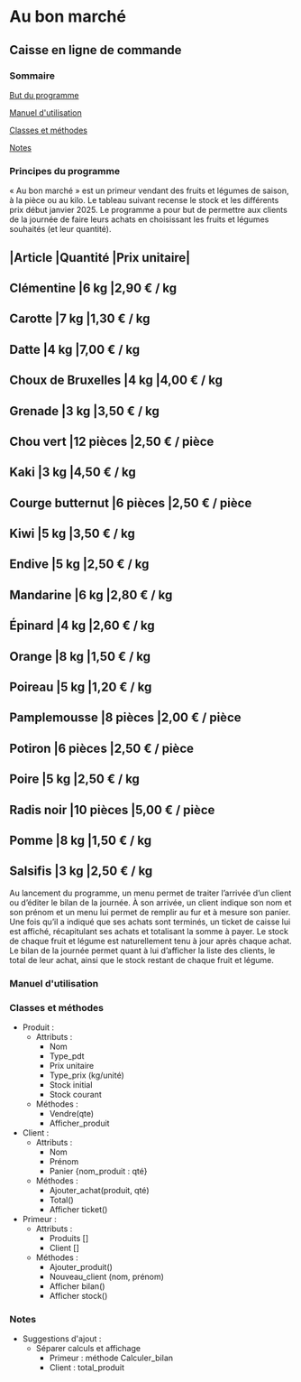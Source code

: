 # Au bon marché
## Caisse en ligne de commande

### Sommaire
[But du programme](#but-du-programme)

[Manuel d'utilisation](#manuel-dutilisation)

[Classes et méthodes](#classes-et-méthodes)

[Notes](#notes)

### Principes du programme

« Au bon marché » est un primeur vendant des fruits et légumes de saison, à la pièce ou au kilo. Le tableau suivant recense le stock et les différents prix début janvier 2025. Le programme a pour but de permettre aux clients de la journée de faire leurs achats en choisissant les fruits et légumes souhaités (et leur quantité).

|Article			|Quantité	|Prix unitaire|
-------------------------------------------------------
Clémentine		|6 kg		|2,90 € / kg
-------------------------------------------------------
Carotte			|7 kg		|1,30 € / kg
-------------------------------------------------------
Datte			|4 kg		|7,00 € / kg
-------------------------------------------------------
Choux de Bruxelles	|4 kg		|4,00 € / kg
-------------------------------------------------------
Grenade			|3 kg		|3,50 € / kg
-------------------------------------------------------
Chou vert		|12 pièces	|2,50 € / pièce
-------------------------------------------------------
Kaki			|3 kg		|4,50 € / kg
-------------------------------------------------------
Courge butternut	|6 pièces	|2,50 € / pièce
-------------------------------------------------------
Kiwi			|5 kg		|3,50 € / kg
-------------------------------------------------------
Endive			|5 kg		|2,50 € / kg
-------------------------------------------------------
Mandarine		|6 kg		|2,80 € / kg
-------------------------------------------------------
Épinard			|4 kg		|2,60 € / kg
-------------------------------------------------------
Orange			|8 kg		|1,50 € / kg
-------------------------------------------------------
Poireau			|5 kg		|1,20 € / kg
-------------------------------------------------------
Pamplemousse		|8 pièces	|2,00 € / pièce
-------------------------------------------------------
Potiron			|6 pièces	|2,50 € / pièce
-------------------------------------------------------
Poire			|5 kg		|2,50 € / kg
-------------------------------------------------------
Radis noir		|10 pièces	|5,00 € / pièce
-------------------------------------------------------
Pomme			|8 kg		|1,50 € / kg
-------------------------------------------------------
Salsifis		|3 kg		|2,50 € / kg
-------------------------------------------------------

Au lancement du programme, un menu permet de traiter l’arrivée d’un client ou d’éditer le bilan de la journée. À son arrivée, un client indique son nom et son prénom et un menu lui permet de remplir au fur et à mesure son panier. Une fois qu’il a indiqué que ses achats sont terminés, un ticket de caisse lui est affiché, récapitulant ses achats et totalisant la somme à payer. Le stock de chaque fruit et légume est naturellement tenu à jour après chaque achat. Le bilan de la journée permet quant à lui d’afficher la liste des clients, le total de leur achat, ainsi que le stock restant de chaque fruit et légume.

### Manuel d'utilisation



### Classes et méthodes
- Produit :
	- Attributs :
		- Nom
		- Type_pdt
		- Prix unitaire
		- Type_prix (kg/unité)
		- Stock initial
		- Stock courant
	- Méthodes :
		- Vendre(qte)
		- Afficher_produit
- Client :
	- Attributs :
		- Nom
		- Prénom
		- Panier {nom_produit : qté}
	- Méthodes :
		- Ajouter_achat(produit, qté)
		- Total()
		- Afficher ticket()
- Primeur :
	- Attributs :
		- Produits []
		- Client []
	- Méthodes :
		- Ajouter_produit()
		- Nouveau_client (nom, prénom)
		- Afficher bilan()
		- Afficher stock()

### Notes

- Suggestions d'ajout :
	- Séparer calculs et affichage
		- Primeur : méthode Calculer_bilan
		- Client : total_produit
